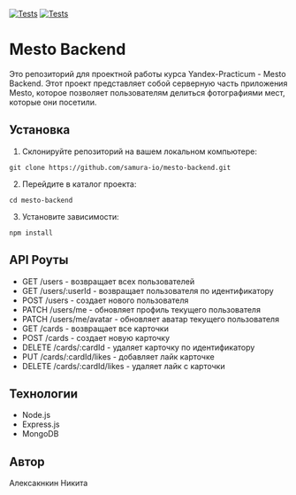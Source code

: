 [![Tests](../../actions/workflows/tests-13-sprint.yml/badge.svg)](../../actions/workflows/tests-13-sprint.yml) [![Tests](../../actions/workflows/tests-14-sprint.yml/badge.svg)](../../actions/workflows/tests-14-sprint.yml)

# Mesto Backend

Это репозиторий для проектной работы курса Yandex-Practicum - Mesto Backend. 
Этот проект представляет собой серверную часть приложения Mesto, которое позволяет 
пользователям делиться фотографиями мест, которые они посетили.

## Установка

1. Склонируйте репозиторий на вашем локальном компьютере:

`git clone https://github.com/samura-io/mesto-backend.git`

2. Перейдите в каталог проекта:

`cd mesto-backend`

3. Установите зависимости:

`npm install`

## API Роуты
* GET /users - возвращает всех пользователей
* GET /users/:userId - возвращает пользователя по идентификатору
* POST /users - создает нового пользователя
* PATCH /users/me - обновляет профиль текущего пользователя
* PATCH /users/me/avatar - обновляет аватар текущего пользователя
* GET /cards - возвращает все карточки
* POST /cards - создает новую карточку
* DELETE /cards/:cardId - удаляет карточку по идентификатору
* PUT /cards/:cardId/likes - добавляет лайк карточке
* DELETE /cards/:cardId/likes - удаляет лайк с карточки

## Технологии
* Node.js
* Express.js
* MongoDB

## Автор
Алексакнкин Никита
